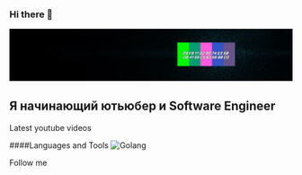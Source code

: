 ### Hi there 👋

[![Header](https://github.com/ArtemCyou/artemcyou/blob/main/assets/photo_2021-12-11_16-29-23.jpg)](https://www.youtube.com/channel/UCiW9dLm9pLTQrO1Y7hA9OLA/videos)

## Я начинающий ютьюбер и Software Engineer

Latest youtube videos

####Languages and Tools
![Golang](https://img.shields.io/badge/-Golang-06ADC8?style=for-the-badge&logo=goland)

Follow me
